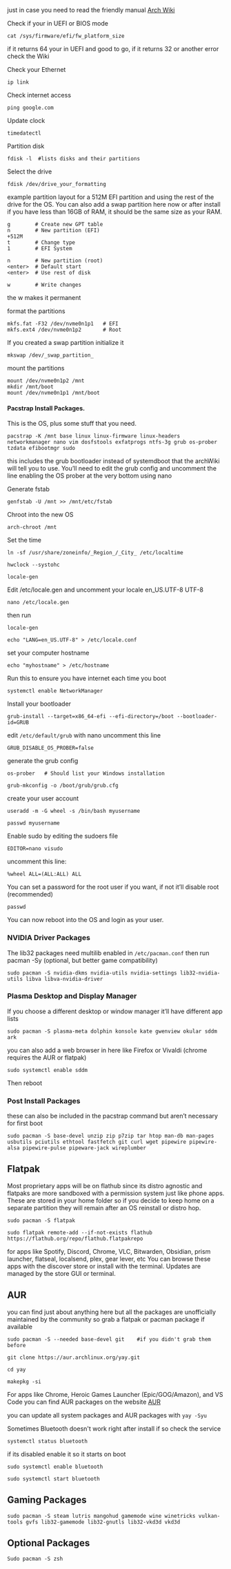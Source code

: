 just in case you need to read the friendly manual [Arch Wiki](https://wiki.archlinux.org/title/Installation_guide)

Check if your in UEFI or BIOS mode
```
cat /sys/firmware/efi/fw_platform_size
```
if it returns 64 your in UEFI and good to go, if it returns 32 or another error check the Wiki

Check your Ethernet
```
ip link
```

Check internet access
```
ping google.com
```

Update clock
```
timedatectl
```

Partition disk
```
fdisk -l  #lists disks and their partitions
```

Select the drive
```
fdisk /dev/drive_your_formatting
```

example partition layout for a 512M EFI partition and using the rest of the drive for the OS. You can also add a swap partition here now or after install if you have less than 16GB of RAM, it should be the same size as your RAM.
```
g        # Create new GPT table
n        # New partition (EFI)
+512M
t        # Change type
1        # EFI System

n        # New partition (root)
<enter>  # Default start
<enter>  # Use rest of disk

w        # Write changes
```
the w makes it permanent

format the partitions
```
mkfs.fat -F32 /dev/nvme0n1p1   # EFI
mkfs.ext4 /dev/nvme0n1p2       # Root
```

If you created a swap partition initialize it
```
mkswap /dev/_swap_partition_
```
mount the partitions
```
mount /dev/nvme0n1p2 /mnt
mkdir /mnt/boot
mount /dev/nvme0n1p1 /mnt/boot
```

#### Pacstrap Install Packages.
This is the OS, plus some stuff that you need.

```
pacstrap -K /mnt base linux linux-firmware linux-headers networkmanager nano vim dosfstools exfatprogs ntfs-3g grub os-prober tzdata efibootmgr sudo 
```
this includes the grub bootloader instead of systemdboot that the archWiki will tell you to use. You’ll need to edit the grub config and uncomment the line enabling the OS prober at the very bottom using nano

Generate fstab
```
genfstab -U /mnt >> /mnt/etc/fstab
```

Chroot into the new OS
```
arch-chroot /mnt
```

Set the time
```
ln -sf /usr/share/zoneinfo/_Region_/_City_ /etc/localtime
```
```
hwclock --systohc
```
```
locale-gen
```

Edit /etc/locale.gen and uncomment your locale en_US.UTF-8 UTF-8
```
nano /etc/locale.gen
```

then run
```
locale-gen
```
```
echo "LANG=en_US.UTF-8" > /etc/locale.conf
```

set your computer hostname
```
echo "myhostname" > /etc/hostname
```

Run this to ensure you have internet each time you boot
```
systemctl enable NetworkManager
```

Install your bootloader
```
grub-install --target=x86_64-efi --efi-directory=/boot --bootloader-id=GRUB
```

edit `/etc/default/grub` with nano
uncomment this line
```
GRUB_DISABLE_OS_PROBER=false
```
generate the grub config
```
os-prober   # Should list your Windows installation
```
```
grub-mkconfig -o /boot/grub/grub.cfg
```

create your user account
```
useradd -m -G wheel -s /bin/bash myusername
```
```
passwd myusername
```

Enable sudo by editing the sudoers file
```
EDITOR=nano visudo
```
uncomment this line:
```
%wheel ALL=(ALL:ALL) ALL
```


You can set a password for the root user if you want, if not it’ll disable root (recommended)
```
passwd
```



You can now reboot into the OS and login as your user.

### NVIDIA Driver Packages
The lib32 packages need multilib enabled in `/etc/pacman.conf` then run pacman -Sy (optional, but better game compatibility) 

```
sudo pacman -S nvidia-dkms nvidia-utils nvidia-settings lib32-nvidia-utils libva libva-nvidia-driver
```

### Plasma Desktop and Display Manager
If you choose a different desktop or window manager it’ll have different app lists
```
sudo pacman -S plasma-meta dolphin konsole kate gwenview okular sddm ark
```
you can also add a web browser in here like Firefox or Vivaldi (chrome requires the AUR or flatpak)

```
sudo systemctl enable sddm
```
Then reboot

### Post Install Packages
these can also be included in the pacstrap command but aren’t necessary for first boot
```
sudo pacman -S base-devel unzip zip p7zip tar htop man-db man-pages usbutils pciutils ethtool fastfetch git curl wget pipewire pipewire-alsa pipewire-pulse pipeware-jack wireplumber
```

## Flatpak
Most proprietary apps will be on flathub since its distro agnostic and flatpaks are more sandboxed with a permission system just like phone apps. These are stored in your home folder so if you decide to keep home on a separate partition they will remain after an OS reinstall or distro hop.

```
sudo pacman -S flatpak
```
```
sudo flatpak remote-add --if-not-exists flathub https://flathub.org/repo/flathub.flatpakrepo
```
for apps like Spotify, Discord, Chrome, VLC, Bitwarden, Obsidian, prism launcher, flatseal, localsend, plex, gear lever, etc
You can browse these apps with the discover store or install with the terminal. Updates are managed by the store GUI or terminal.
## AUR
you can find just about anything here but all the packages are unofficially maintained by the community so grab a flatpak or pacman package if available
```
sudo pacman -S --needed base-devel git    #if you didn't grab them before
```
```
git clone https://aur.archlinux.org/yay.git
```
```
cd yay
```
```
makepkg -si
```
For apps like Chrome, Heroic Games Launcher (Epic/GOG/Amazon), and VS Code
you can find AUR packages on the website [AUR](https://aur.archlinux.org)

you can update all system packages and AUR packages with `yay -Syu`

Sometimes Bluetooth doesn't work right after install if so check the service
```
systemctl status bluetooth
```

if its disabled enable it so it starts on boot
```
sudo systemctl enable bluetooth
```
```
sudo systemctl start bluetooth
```

## Gaming Packages
```
sudo pacman -S steam lutris mangohud gamemode wine winetricks vulkan-tools gvfs lib32-gamemode lib32-gnutls lib32-vkd3d vkd3d
```

## Optional Packages
```
Sudo pacman -S zsh 
```
